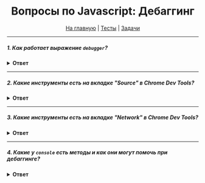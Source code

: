<div align="center">

<h1>Вопросы по Javascript: Дебаггинг</h1>

<a href="https://github.com/dollaween/javascript-questions">На главную</a> | <a href="https://github.com/dollaween/javascript-tests">Тесты</a> | <a href="https://github.com/dollaween/javascript-tests">Задачи</a>

</div>

---

##### 1. Как работает выражение `debugger`?

<details><summary><b>Ответ</b></summary>
<p>

Выражение `debugger` открывает доступ к любому доступному в конкретном окружении отладочному функционалу, например, к установке брейкпоинтов.

В примере ниже, при вызове отладчика, выполнение скрипта приостановится в том месте, где находится выражение `debugger`. В **Chrome Dev Tools** мы можем посмотреть значение аргумента `props`.
```javascript
function buggyFunction(props) {
  debugger
}
buggyFunction()
```

</p>
</details>

---

##### 2. Какие инструменты есть на вкладке "Source" в Chrome Dev Tools?

<details><summary><b>Ответ</b></summary>
<p>

На вкладке "Source" мы можем:
1. Работать с брейкпоинтами: добавлять/удалять, двигаться по ним.
2. Работать с **Event Listeners**.
3. Смотреть **Scope** функции.
4. Смотреть **Call Stack**.
5. Следить за переменными во вкладке **Watch**.

</p>
</details>

---

##### 3. Какие инструменты есть на вкладке "Network" в Chrome Dev Tools?

<details><summary><b>Ответ</b></summary>
<p>

На вкладке "Network" можно:
1. Посмотреть список загруженных данных.
2. Узнать порядок и время загрузки данных.
3. Посмотреть содержание пришедших данных и отправленных запросов.
4. Изменить скорость интернет-соединения для текущей страницы.

</p>
</details>

---

##### 4. Какие у `console` есть методы и как они могут помочь при дебаггинге?

<details><summary><b>Ответ</b></summary>
<p>

У `console` есть несколько методов, которые помогают в дебаге.

##### `console.dir()`
— отображает список свойств указанного объекта или функции.
```javascript
const f = function() {}
f.prototype.add = () => {}
Ў
console.dir(f);
```
```javascript
arguments: null
caller: null
length: 0
name: "f"
prototype: {add: ƒ, constructor: ƒ}
__proto__: ƒ ()
[[FunctionLocation]]: app.js:3
[[Scopes]]: Scopes[2]
```

##### `console.table()`
— отображает наборы данных в виде таблицы. Вторым аргументом принимает массив с названиями колонок, которые необходимо отобразить.

```javascript
const arr = [
  { id: 1, name: 'Jon', age: 33, color: 'green' }
];

console.table(arr, ['name', 'age']);
```
```javascript
(index) | name  | age
---------------------
0       | "Jon" | 33
```

##### `time`
`console.time()` — запускает таймер, который можно использовать для определения, сколько времени занимает выполнение той или иной операции.

`console.timeEnd()` — останавливает таймер и выводит результат.

```javascript
console.time()

let arr = []
for (let i = 0; i < 1e6; i++) {
  arr.push(i)
}

console.timeEnd()
```
```javascript
default: 15.090087890625 ms
```

##### `console.trace()`
— показывает стэк трейс до текущей функции.

```javascript
inner
outer
(anonymous)
```

##### `console.count()`
— выводит число, равное тому, сколько раз была вызвана конкретная функция `count()`.

```javascript
function iteration() {
  console.count('iteration')
}

iteration()
iteration()
iteration()
```
```javascript
iteration: 1
iteration: 2
iteration: 3
```

</p>
</details>
